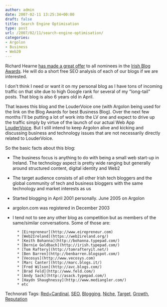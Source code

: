 ```yaml
---
author: admin
date: 2007-02-11 13:25:34+00:00
draft: false
title: Search Engine Optimisation
type: post
url: /2007/02/11/search-engine-optimisation/
categories:
- Argolon
- Business
- Web20
---
```


Richard Hearne [has made a great offer](http://www.redcardinal.ie/marketing/11-02-2007/search-engine-optimisation/) to all nominees in the [Irish Blog Awards](http://www.awards.ie/). He will do a short free SEO analysis of each of our blogs if we are interested.

I don't think I need or want it on my personal blog as I have tons of incoming traffic on that site due to high Google rank for several of my "long-tail" posts. That blog is also 6 years old in April.

That leaves this blog and the LouderVoice one (with Argolon being used for the link on the Blog Awards for best  Business Blog). Over the next few months I'll be putting a lot of work into the LV one and expect to drive up the traffic simply by virtue of the launch of our actual Web App [LouderVoice](https://www.loudervoice.com/). But I still intend to keep Argolon alive and kicking and discussing business and technology issues that are not necessarily directly related to LouderVoice.

So the basic facts about this blog:



* The business focus is anything to do with being a small web start-up in Ireland. The technology aspect is pretty wide ranging but generally around structured content, digital identity and Web2
* The target audience consists of all other Irish tech bloggers and the global community of tech and business bloggers with the same technology and market interests as us
* Started blogging in April 2001 personally. June 2005 on Argolon
* argolon.com was registered in December 2003
* I tend not to see any other blog as competition but as members of the same/similar conversations. Some of those are:

	    * [Eirepreneur](http://www.eirepreneur.com)
	    * [Web2Ireland](https://web2ireland.org/)
	    * [Keith Bohanna](http://bohanna.typepad.com/)
	    * [Bernie Goldbach](http://irish.typepad.com/)
	    * [Tom Raftery](http://tomrafteryit.net/)
	    * [Ben Barren](http://benbarren.blogspot.com/)
	    * [Vecosys](http://www.vecosys.com)
	    * [Marc Canter](http://marc.blogs.it/)
	    * [Fred Wilson](http://avc.blogs.com/)
	    * [Brad Feld](http://www.feld.com/)
	    * [Andy Sack](http://asack.typepad.com/)
	    * [Haydn Shaughnessy](http://www.mediangler.com/)
	    * etc



Technorati Tags: [Red+Cardinal](http://www.technorati.com/tags/Red+Cardinal), [SEO](http://www.technorati.com/tags/SEO), [Blogging](http://www.technorati.com/tags/Blogging), [Niche](http://www.technorati.com/tags/Niche), [Target](http://www.technorati.com/tags/Target), [Growth](http://www.technorati.com/tags/Growth), [Reputation](http://www.technorati.com/tags/Reputation)
